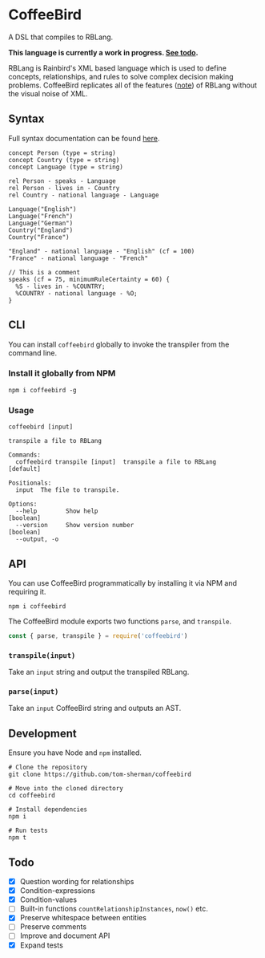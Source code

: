 # CoffeeBird

A DSL that compiles to RBLang.

**This language is currently a work in progress. [See todo](#todo).**

RBLang is Rainbird's XML based language which is used to define concepts, relationships, and rules to solve complex decision making problems. CoffeeBird replicates all of the features ([note](#todo)) of RBLang without the visual noise of XML.

## Syntax

Full syntax documentation can be found [here](syntax.md).

```
concept Person (type = string)
concept Country (type = string)
concept Language (type = string)

rel Person - speaks - Language
rel Person - lives in - Country
rel Country - national language - Language

Language("English")
Language("French")
Language("German")
Country("England")
Country("France")

"England" - national language - "English" (cf = 100)
"France" - national language - "French"

// This is a comment
speaks (cf = 75, minimumRuleCertainty = 60) {
  %S - lives in - %COUNTRY;
  %COUNTRY - national language - %O;
}
```

## CLI

You can install `coffeebird` globally to invoke the transpiler from the command line.

### Install it globally from NPM

```
npm i coffeebird -g
```

### Usage

```
coffeebird [input]

transpile a file to RBLang

Commands:
  coffeebird transpile [input]  transpile a file to RBLang             [default]

Positionals:
  input  The file to transpile.

Options:
  --help        Show help                                              [boolean]
  --version     Show version number                                    [boolean]
  --output, -o
```

## API

You can use CoffeeBird programmatically by installing it via NPM and requiring it.

```
npm i coffeebird
```

The CoffeeBird module exports two functions `parse`, and `transpile`.

```javascript
const { parse, transpile } = require('coffeebird')
```

### `transpile(input)`

Take an `input` string and output the transpiled RBLang.

### `parse(input)`

Take an `input` CoffeeBird string and outputs an AST.

## Development

Ensure you have Node and `npm` installed.

```
# Clone the repository
git clone https://github.com/tom-sherman/coffeebird

# Move into the cloned directory
cd coffeebird

# Install dependencies
npm i

# Run tests
npm t
```

## Todo

- [x] Question wording for relationships
- [x] Condition-expressions
- [x] Condition-values
- [ ] Built-in functions `countRelationshipInstances`, `now()` etc.
- [x] Preserve whitespace between entities
- [ ] Preserve comments
- [ ] Improve and document API
- [x] Expand tests
